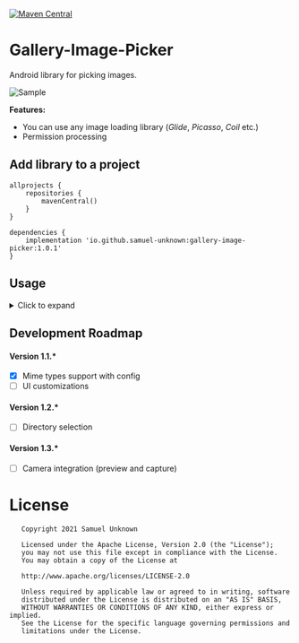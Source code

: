 [![Maven Central](https://maven-badges.herokuapp.com/maven-central/io.github.samuel-unknown/gallery-image-picker/badge.svg)](https://maven-badges.herokuapp.com/maven-central/io.github.samuel-unknown/gallery-image-picker)


# Gallery-Image-Picker
Android library for picking images.

![Sample](https://samuel-unknown.com/wp-content/uploads/2021/10/Gallery-Image-Picker.gif)

**Features:**
* You can use any image loading library (*Glide*, *Picasso*, *Coil* etc.)
* Permission processing

## Add library to a project
```
allprojects {
    repositories {
        mavenCentral()
    }
}
```
```
dependencies {
    implementation 'io.github.samuel-unknown:gallery-image-picker:1.0.1'
}
```

## Usage
<details>
  <summary>Click to expand</summary>

1. Create `ImageLoaderFactory` implementation  
```Kotlin
// Example with Glide 
class ImageLoaderFactoryGlideImpl : ImageLoaderFactory {
    override fun create(): ImageLoader = object : ImageLoader {
        override fun load(imageView: ImageView, uri: Uri) {

            val radius = imageView.context.resources
                .getDimension(R.dimen.image_corner_radius)
                .roundToInt()

            Glide.with(imageView)
                .load(uri)
                .transform(
                    MultiTransformation(
                        CenterCrop(),
                        RoundedCorners(radius)
                    )
                )
                .placeholder(R.drawable.bg_placeholder)
                .into(imageView)
        }

        override fun cancel(imageView: ImageView) {
            Glide.with(imageView).clear(imageView)
        }
    }
}
```

2. Initialize library with `ImageLoaderFactory` implementation
```Kotlin
  class Application: Application() {
    override fun onCreate() {
        super.onCreate()
        
        GalleryImagePicker.init(ImageLoaderFactoryGlideImpl())
    }
}
```

3. Register launcher and launch it when it needed
```Kotlin
class MainActivity : AppCompatActivity() {
    private lateinit var binding: ActivityMainBinding

    private val getImagesLauncher = registerForActivityResult(ImagesResultContract()) { result: ImagesResultDto ->
        when (result) {
            is ImagesResultDto.Success -> {
                result.images.forEach { imageDto ->
                    Log.d(TAG, "imageDto: $imageDto")
                 }
            }
            is ImagesResultDto.Error -> {
                Log.d(TAG, "error: ${result.message}")
            }
        }
    }
    
    override fun onCreate(savedInstanceState: Bundle?) {
        super.onCreate(savedInstanceState)
        binding = ActivityMainBinding.inflate(layoutInflater)
        setContentView(binding.root)

        getImagesLauncher.launch(GalleryConfigurationDto())
    }

    companion object {
        private val TAG = MainActivity::class.java.simpleName
    }
}
```
</details>

## Development Roadmap
#### Version 1.1.*
- [x] Mime types support with config
- [ ] UI customizations
#### Version 1.2.*
- [ ] Directory selection
#### Version 1.3.*
- [ ] Camera integration (preview and capture)

# License

```
   Copyright 2021 Samuel Unknown

   Licensed under the Apache License, Version 2.0 (the "License");
   you may not use this file except in compliance with the License.
   You may obtain a copy of the License at

   http://www.apache.org/licenses/LICENSE-2.0

   Unless required by applicable law or agreed to in writing, software
   distributed under the License is distributed on an "AS IS" BASIS,
   WITHOUT WARRANTIES OR CONDITIONS OF ANY KIND, either express or implied.
   See the License for the specific language governing permissions and
   limitations under the License.
```

